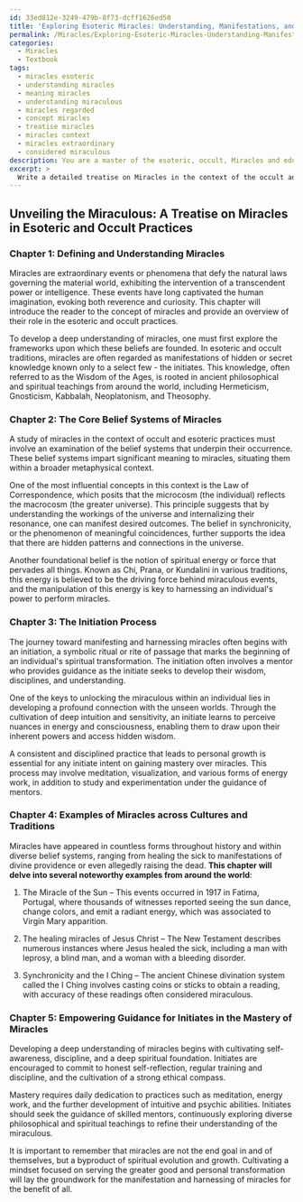 ```yaml
---
id: 33ed812e-3249-479b-8f73-dcff1626ed50
title: 'Exploring Esoteric Miracles: Understanding, Manifestations, and Mastery'
permalink: /Miracles/Exploring-Esoteric-Miracles-Understanding-Manifestations-and-Mastery/
categories:
  - Miracles
  - Textbook
tags:
  - miracles esoteric
  - understanding miracles
  - meaning miracles
  - understanding miraculous
  - miracles regarded
  - concept miracles
  - treatise miracles
  - miracles context
  - miracles extraordinary
  - considered miraculous
description: You are a master of the esoteric, occult, Miracles and education, you have written many textbooks on the subject in ways that provide students with rich and deep understanding of the subject. You are being asked to write textbook-like sections on a topic and you do it with full context, explainability, and reliability in accuracy to the true facts of the topic at hand, in a textbook style that a student would easily be able to learn from, in a rich, engaging, and contextual way. Always include relevant context (such as formulas and history), related concepts, and in a way that someone can gain deep insights from.
excerpt: > 
  Write a detailed treatise on Miracles in the context of the occult and esoteric practices. Discuss the nature of miracles, the belief systems that support them, and the process through which an initiate can manifest and harness miracles. Include examples of various types of miracles and the historical context surrounding their occurrence within different cultures and traditions. Provide empowering guidance for initiates to develop their understanding and mastery of miracles.
---
```


## Unveiling the Miraculous: A Treatise on Miracles in Esoteric and Occult Practices

### Chapter 1: Defining and Understanding Miracles

Miracles are extraordinary events or phenomena that defy the natural laws governing the material world, exhibiting the intervention of a transcendent power or intelligence. These events have long captivated the human imagination, evoking both reverence and curiosity. This chapter will introduce the reader to the concept of miracles and provide an overview of their role in the esoteric and occult practices. 

To develop a deep understanding of miracles, one must first explore the frameworks upon which these beliefs are founded. In esoteric and occult traditions, miracles are often regarded as manifestations of hidden or secret knowledge known only to a select few - the initiates. This knowledge, often referred to as the Wisdom of the Ages, is rooted in ancient philosophical and spiritual teachings from around the world, including Hermeticism, Gnosticism, Kabbalah, Neoplatonism, and Theosophy.

### Chapter 2: The Core Belief Systems of Miracles

A study of miracles in the context of occult and esoteric practices must involve an examination of the belief systems that underpin their occurrence. These belief systems impart significant meaning to miracles, situating them within a broader metaphysical context.

One of the most influential concepts in this context is the Law of Correspondence, which posits that the microcosm (the individual) reflects the macrocosm (the greater universe). This principle suggests that by understanding the workings of the universe and internalizing their resonance, one can manifest desired outcomes. The belief in synchronicity, or the phenomenon of meaningful coincidences, further supports the idea that there are hidden patterns and connections in the universe.

Another foundational belief is the notion of spiritual energy or force that pervades all things. Known as Chi, Prana, or Kundalini in various traditions, this energy is believed to be the driving force behind miraculous events, and the manipulation of this energy is key to harnessing an individual's power to perform miracles.

### Chapter 3: The Initiation Process

The journey toward manifesting and harnessing miracles often begins with an initiation, a symbolic ritual or rite of passage that marks the beginning of an individual's spiritual transformation. The initiation often involves a mentor who provides guidance as the initiate seeks to develop their wisdom, disciplines, and understanding.

One of the keys to unlocking the miraculous within an individual lies in developing a profound connection with the unseen worlds. Through the cultivation of deep intuition and sensitivity, an initiate learns to perceive nuances in energy and consciousness, enabling them to draw upon their inherent powers and access hidden wisdom.

A consistent and disciplined practice that leads to personal growth is essential for any initiate intent on gaining mastery over miracles. This process may involve meditation, visualization, and various forms of energy work, in addition to study and experimentation under the guidance of mentors.

### Chapter 4: Examples of Miracles across Cultures and Traditions

Miracles have appeared in countless forms throughout history and within diverse belief systems, ranging from healing the sick to manifestations of divine providence or even allegedly raising the dead. **This chapter will delve into several noteworthy examples from around the world**:

1. The Miracle of the Sun – This events occurred in 1917 in Fatima, Portugal, where thousands of witnesses reported seeing the sun dance, change colors, and emit a radiant energy, which was associated to Virgin Mary apparition.

2. The healing miracles of Jesus Christ – The New Testament describes numerous instances where Jesus healed the sick, including a man with leprosy, a blind man, and a woman with a bleeding disorder.

3. Synchronicity and the I Ching – The ancient Chinese divination system called the I Ching involves casting coins or sticks to obtain a reading, with accuracy of these readings often considered miraculous.

### Chapter 5: Empowering Guidance for Initiates in the Mastery of Miracles

Developing a deep understanding of miracles begins with cultivating self-awareness, discipline, and a deep spiritual foundation. Initiates are encouraged to commit to honest self-reflection, regular training and discipline, and the cultivation of a strong ethical compass.

Mastery requires daily dedication to practices such as meditation, energy work, and the further development of intuitive and psychic abilities. Initiates should seek the guidance of skilled mentors, continuously exploring diverse philosophical and spiritual teachings to refine their understanding of the miraculous.

It is important to remember that miracles are not the end goal in and of themselves, but a byproduct of spiritual evolution and growth. Cultivating a mindset focused on serving the greater good and personal transformation will lay the groundwork for the manifestation and harnessing of miracles for the benefit of all.

